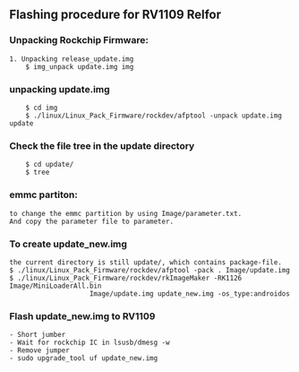 ## Flashing procedure for RV1109 Relfor

### Unpacking Rockchip Firmware:

	1. Unpacking release_update.img
		$ img_unpack update.img img

### unpacking update.img
		$ cd img
		$ ./linux/Linux_Pack_Firmware/rockdev/afptool -unpack update.img update
### Check the file tree in the update directory
		$ cd update/
		$ tree
	
### emmc partiton:
	to change the emmc partition by using Image/parameter.txt.
	And copy the parameter file to parameter.

### To create update_new.img
	the current directory is still update/, which contains package-file.
	$ ./linux/Linux_Pack_Firmware/rockdev/afptool -pack . Image/update.img
	$ ./linux/Linux_Pack_Firmware/rockdev/rkImageMaker -RK1126 Image/MiniLoaderAll.bin
						Image/update.img update_new.img -os_type:androidos

### Flash update_new.img to RV1109
	- Short jumber
	- Wait for rockchip IC in lsusb/dmesg -w
	- Remove jumper
	- sudo upgrade_tool uf update_new.img
